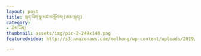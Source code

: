 ```yaml
---
layout: post
title: སྐད་ཡིག་སྣ་མང་ལ་སློབས།(ཨམ་སྐད།)
category:
- ཤེས་ཡོན།
thumbnail: assets/img/pic-2-249x140.png
featuredvideo: http://s3.amazonaws.com/melhong/wp-content/uploads/2019/05/05002041/Language-Amdo.mp4

---
```

